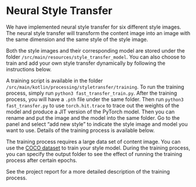 # Neural Style Transfer

We have implemented neural style transfer for six different style images. 
The neural style transfer will transform the content image into an image with the same dimension and the same style of the style image.

Both the style images and their corresponding model are stored under the folder `/src/main/resources/style_transfer_model`.
You can also choose to train and add your own style transfer dynamically by following the instructions below.

A training script is available in the folder `/src/main/kotlin/processing/styletransfer/training`. 
To run the training process, simply run `python3 fast_transfer_train.py`. 
After the training process, you will have a `.pth` file under the same folder. 
Then run `python3 fast_transfer.py` to use `torch.hit.trace` to trace out the weights of the model and produce a JIT 
version of the PyTorch model. Then you can rename and put the image and the model into the same folder. 
Go to the panel and select “add new style” to indicate the style image and model you want to use. 
Details of the training process is available below.

The training process requires a large data set of content image. You can use the [COCO dataset](https://cocodataset.org/#download) to 
train your style model. During the training process, you can specify the output folder to see the 
effect of running the training process after certain epochs.

See the project report for a more detailed description of the training process.